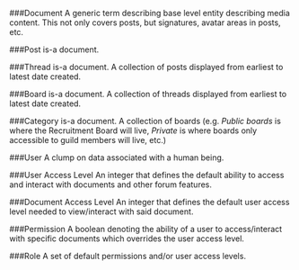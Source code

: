 ###Document
A generic term describing base level entity describing media content. This not only covers posts, but signatures, avatar areas in posts, etc.

###Post
is-a document.

###Thread 
is-a document. A collection of posts displayed from earliest to latest date created.

###Board
is-a document. A collection of threads displayed from earliest to latest date created.

###Category 
is-a document. A collection of boards (e.g. *Public boards* is where the Recruitment Board will live, *Private* is where boards only accessible to guild members will live, etc.)

###User
A clump on data associated with a human being.

###User Access Level
An integer that defines the default ability to access and interact with documents and other forum features.

###Document Access Level
An integer that defines the default user access level needed to view/interact with said document.

###Permission
A boolean denoting the ability of a user to access/interact with specific documents which overrides the user access level.

###Role
A set of default permissions and/or user access levels.